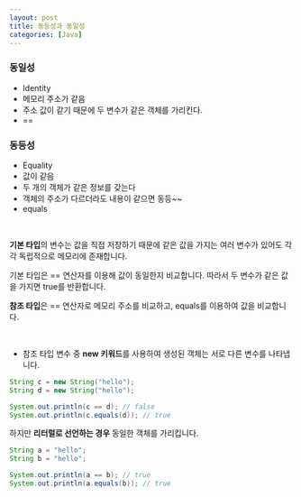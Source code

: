 ```yaml
---
layout: post
title: 동등성과 동일성
categories: [Java]
---
```


### 동일성
- Identity 
- 메모리 주소가 같음
- 주소 값이 같기 때문에 두 변수가 같은 객체를 가리킨다. 
- ==


### 동등성
- Equality
- 값이 같음
- 두 개의 객체가 같은 정보를 갖는다
- 객체의 주소가 다르더라도 내용이 같으면 동등~~
- equals


<br>


**기본 타입**의 변수는 값을 직접 저장하기 때문에 같은 값을 가지는 여러 변수가 있어도
각각 독립적으로 메모리에 존재합니다.
  
기본 타입은 == 연산자를 이용해 값이 동일한지 비교합니다. 
따라서 두 변수가 같은 값을 가지면 true를 반환합니다.


**참조 타입**은 == 연산자로 메모리 주소를 비교하고, equals를 이용하여 값을 비교합니다.  
  

<br>


* 참조 타입 변수 중 **new 키워드**를 사용하여 생성된 객체는 서로 다른 변수를 나타냅니다.

```java
String c = new String("hello");
String d = new String("hello");

System.out.println(c == d); // false
System.out.println(c.equals(d)); // true
```

하지만 **리터럴로 선언하는 경우** 동일한 객체를 가리킵니다.
```java
String a = "hello";
String b = "hello";

System.out.println(a == b); // true
System.out.println(a.equals(b)); // true
```
